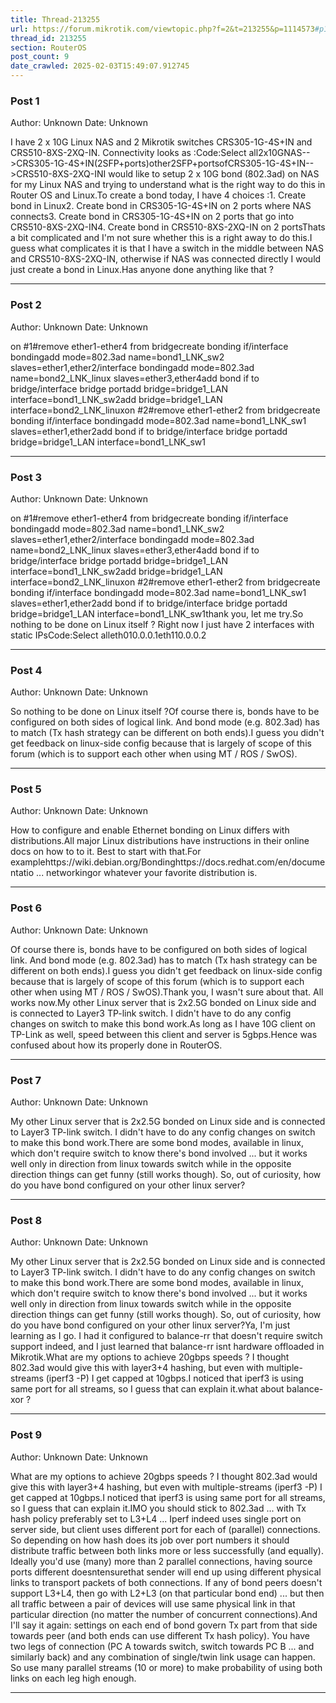 ```yaml
---
title: Thread-213255
url: https://forum.mikrotik.com/viewtopic.php?f=2&t=213255&p=1114573#p1114573
thread_id: 213255
section: RouterOS
post_count: 9
date_crawled: 2025-02-03T15:49:07.912745
---
```


### Post 1
Author: Unknown
Date: Unknown

I have 2 x 10G Linux NAS and 2 Mikrotik switches CRS305-1G-4S+IN and CRS510-8XS-2XQ-IN. Connectivity looks as :Code:Select all2x10GNAS-->CRS305-1G-4S+IN(2SFP+ports)other2SFP+portsofCRS305-1G-4S+IN-->CRS510-8XS-2XQ-INI would like to setup 2 x 10G bond (802.3ad) on NAS for my Linux NAS and trying to understand what is the right way to do this in Router OS and Linux.To create a bond today, I have 4 choices :1. Create bond in Linux2. Create bond in CRS305-1G-4S+IN on 2 ports where NAS connects3. Create bond in CRS305-1G-4S+IN on 2 ports that go into CRS510-8XS-2XQ-IN4. Create bond in CRS510-8XS-2XQ-IN on 2 portsThats a bit complicated and I'm not sure whether this is a right away to do this.I guess what complicates it is that I have a switch in the middle between NAS and CRS510-8XS-2XQ-IN, otherwise if NAS was connected directly I would just create a bond in Linux.Has anyone done anything like that ?

---
### Post 2
Author: Unknown
Date: Unknown

on #1#remove ether1-ether4 from bridgecreate bonding if/interface bondingadd mode=802.3ad name=bond1_LNK_sw2 slaves=ether1,ether2/interface bondingadd mode=802.3ad name=bond2_LNK_linux slaves=ether3,ether4add bond if to bridge/interface bridge portadd bridge=bridge1_LAN interface=bond1_LNK_sw2add bridge=bridge1_LAN interface=bond2_LNK_linuxon #2#remove ether1-ether2 from bridgecreate bonding if/interface bondingadd mode=802.3ad name=bond1_LNK_sw1 slaves=ether1,ether2add bond if to bridge/interface bridge portadd bridge=bridge1_LAN interface=bond1_LNK_sw1

---
### Post 3
Author: Unknown
Date: Unknown

on #1#remove ether1-ether4 from bridgecreate bonding if/interface bondingadd mode=802.3ad name=bond1_LNK_sw2 slaves=ether1,ether2/interface bondingadd mode=802.3ad name=bond2_LNK_linux slaves=ether3,ether4add bond if to bridge/interface bridge portadd bridge=bridge1_LAN interface=bond1_LNK_sw2add bridge=bridge1_LAN interface=bond2_LNK_linuxon #2#remove ether1-ether2 from bridgecreate bonding if/interface bondingadd mode=802.3ad name=bond1_LNK_sw1 slaves=ether1,ether2add bond if to bridge/interface bridge portadd bridge=bridge1_LAN interface=bond1_LNK_sw1thank you, let me try.So nothing to be done on Linux itself ? Right now I just have 2 interfaces with static IPsCode:Select alleth010.0.0.1eth110.0.0.2

---
### Post 4
Author: Unknown
Date: Unknown

So nothing to be done on Linux itself ?Of course there is, bonds have to be configured on both sides of logical link. And bond mode (e.g. 802.3ad) has to match (Tx hash strategy can be different on both ends).I guess you didn't get feedback on linux-side config because that is largely of scope of this forum (which is to support each other when using MT / ROS / SwOS).

---
### Post 5
Author: Unknown
Date: Unknown

How to configure and enable Ethernet bonding on Linux differs with distributions.All major Linux distributions have instructions in their online docs on how to to it. Best to start with that.For examplehttps://wiki.debian.org/Bondinghttps://docs.redhat.com/en/documentatio ... networkingor whatever your favorite distribution is.

---
### Post 6
Author: Unknown
Date: Unknown

Of course there is, bonds have to be configured on both sides of logical link. And bond mode (e.g. 802.3ad) has to match (Tx hash strategy can be different on both ends).I guess you didn't get feedback on linux-side config because that is largely of scope of this forum (which is to support each other when using MT / ROS / SwOS).Thank you, I wasn't sure about that. All works now.My other Linux server that is 2x2.5G bonded on Linux side and is connected to Layer3 TP-link switch. I didn't have to do any config changes on switch to make this bond work.As long as I have 10G client on TP-Link as well, speed between this client and server is 5gbps.Hence was confused about how its properly done in RouterOS.

---
### Post 7
Author: Unknown
Date: Unknown

My other Linux server that is 2x2.5G bonded on Linux side and is connected to Layer3 TP-link switch. I didn't have to do any config changes on switch to make this bond work.There are some bond modes, available in linux, which don't require switch to know there's bond involved ... but it works well only in direction from linux towards switch while in the opposite direction things can get funny (still works though). So, out of curiosity, how do you have bond configured on your other linux server?

---
### Post 8
Author: Unknown
Date: Unknown

My other Linux server that is 2x2.5G bonded on Linux side and is connected to Layer3 TP-link switch. I didn't have to do any config changes on switch to make this bond work.There are some bond modes, available in linux, which don't require switch to know there's bond involved ... but it works well only in direction from linux towards switch while in the opposite direction things can get funny (still works though). So, out of curiosity, how do you have bond configured on your other linux server?Ya, I'm just learning as I go. I had it configured to balance-rr that doesn't require switch support indeed, and I just learned that balance-rr isnt hardware offloaded in Mikrotik.What are my options to achieve 20gbps speeds ? I thought 802.3ad would give this with layer3+4 hashing, but even with multiple-streams (iperf3 -P) I get capped at 10gbps.I noticed that iperf3 is using same port for all streams, so I guess that can explain it.what about balance-xor ?

---
### Post 9
Author: Unknown
Date: Unknown

What are my options to achieve 20gbps speeds ? I thought 802.3ad would give this with layer3+4 hashing, but even with multiple-streams (iperf3 -P) I get capped at 10gbps.I noticed that iperf3 is using same port for all streams, so I guess that can explain it.IMO you should stick to 802.3ad ... with Tx hash policy preferably set to L3+L4 ... Iperf indeed uses single port on server side, but client uses different port for each of (parallel) connections. So depending on how hash does its job over port numbers it should distribute traffic between both links more or less successfully (and equally). Ideally you'd use (many) more than 2 parallel connections, having source ports different doesntensurethat sender will end up using different physical links to transport packets of both connections. If any of bond peers doesn't support L3+L4, then go with L2+L3 (on that particular bond end) ... but then all traffic between a pair of devices will use same physical link in that particular direction (no matter the number of concurrent connections).And I'll say it again: settings on each end of bond govern Tx part from that side towards peer (and both ends can use different Tx hash policy). You have two legs of connection (PC A towards switch, switch towards PC B ... and similarly back) and any combination of single/twin link usage can happen. So use many parallel streams (10 or more) to make probability of using both links on each leg high enough.

---
